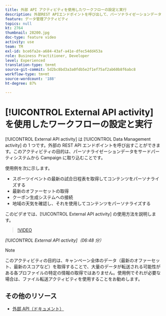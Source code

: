 ```yaml
---
title: 外部 API アクティビティを使用したワークフローの設定と実行
description: 外部REST APIエンドポイントを呼び出して、パーソナライゼーションデータをサードパーティのシステムからキャンペーンに取り込む方法を説明します。
feature: データ管理アクティビティ
topics: null
kt: 2764
thumbnail: 28200.jpg
doc-type: feature video
activity: use
team: TM
exl-id: bce6fa2e-a684-43af-a41e-dfec54dd453a
role: Business Practitioner, Developer
level: Experienced
translation-type: tm+mt
source-git-commit: 5d2bc8bd3a3a0fdb5e2f1ef75af2ab60b8f6abc8
workflow-type: tm+mt
source-wordcount: '188'
ht-degree: 87%

---
```


# [!UICONTROL External API activity] を使用したワークフローの設定と実行

[!UICONTROL External API activity] は [!UICONTROL Data Management activity] の 1 つです。外部の REST API エンドポイントを呼び出すことができます。このアクティビティの目的は、パーソナライゼーションデータをサードパーティシステムから Campaign に取り込むことです。

使用例を次に示します。

* スポーツイベントの最新の試合日程表を取得してコンテンツをパーソナライズする
* 最新のオファーセットの取得
* クーポン生成システムへの接続
* 地域の天気を確認し、それを使用してコンテンツをパーソナライズする

このビデオでは、[!UICONTROL External API activity] の使用方法を説明します。

>[!VIDEO](https://video.tv.adobe.com/v/28200/?quality=12)

*[!UICONTROL External API activity]（06:48 分）*

>[!NOTE]
>
>このアクティビティの目的は、キャンペーン全体のデータ（最新のオファーセット、最新のスコアなど）を取得することで、大量のデータが転送される可能性がある各プロファイルの特定の情報の取得ではありません。使用例でそれが必要な場合は、ファイル転送アクティビティを使用することをお勧めします。

## その他のリソース

* [外部 API（ドキュメント）](https://docs.adobe.com/content/help/ja-JP/campaign-standard/using/managing-processes-and-data/data-management-activities/external-api.translate.html)
